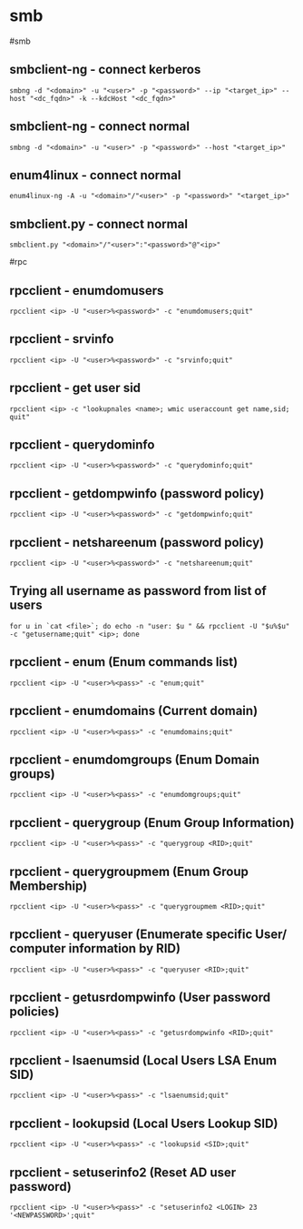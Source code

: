 # smb

#smb
## smbclient-ng - connect kerberos
```
smbng -d "<domain>" -u "<user>" -p "<password>" --ip "<target_ip>" --host "<dc_fqdn>" -k --kdcHost "<dc_fqdn>"
```

## smbclient-ng - connect normal
```
smbng -d "<domain>" -u "<user>" -p "<password>" --host "<target_ip>"
```

## enum4linux - connect normal
```
enum4linux-ng -A -u "<domain>"/"<user>" -p "<password>" "<target_ip>"
```

## smbclient.py - connect normal
```
smbclient.py "<domain>"/"<user>":"<password>"@"<ip>"
```

#rpc
## rpcclient - enumdomusers
```
rpcclient <ip> -U "<user>%<password>" -c "enumdomusers;quit"
```

## rpcclient - srvinfo
```
rpcclient <ip> -U "<user>%<password>" -c "srvinfo;quit"
```

## rpcclient - get user sid
```
rpcclient <ip> -c "lookupnales <name>; wmic useraccount get name,sid; quit"
```

## rpcclient - querydominfo
```
rpcclient <ip> -U "<user>%<password>" -c "querydominfo;quit"
```

## rpcclient - getdompwinfo  (password policy)
```
rpcclient <ip> -U "<user>%<password>" -c "getdompwinfo;quit"
```

## rpcclient - netshareenum  (password policy)
```
rpcclient <ip> -U "<user>%<password>" -c "netshareenum;quit"
```

## Trying all username as password from list of users
```
for u in `cat <file>`; do echo -n "user: $u " && rpcclient -U "$u%$u" -c "getusername;quit" <ip>; done
```

## rpcclient - enum (Enum commands list)
```
rpcclient <ip> -U "<user>%<pass>" -c "enum;quit"
```

## rpcclient - enumdomains (Current domain)
```
rpcclient <ip> -U "<user>%<pass>" -c "enumdomains;quit"
```

## rpcclient - enumdomgroups (Enum Domain groups)
```
rpcclient <ip> -U "<user>%<pass>" -c "enumdomgroups;quit"
```

## rpcclient - querygroup (Enum Group Information)
```
rpcclient <ip> -U "<user>%<pass>" -c "querygroup <RID>;quit"
```

## rpcclient - querygroupmem (Enum Group Membership)
```
rpcclient <ip> -U "<user>%<pass>" -c "querygroupmem <RID>;quit"
```

## rpcclient - queryuser (Enumerate specific User/ computer information by RID)
```
rpcclient <ip> -U "<user>%<pass>" -c "queryuser <RID>;quit"
```

## rpcclient - getusrdompwinfo (User password policies)
```
rpcclient <ip> -U "<user>%<pass>" -c "getusrdompwinfo <RID>;quit"
```

## rpcclient - lsaenumsid (Local Users LSA Enum SID)
```
rpcclient <ip> -U "<user>%<pass>" -c "lsaenumsid;quit"
```

## rpcclient - lookupsid (Local Users Lookup SID)
```
rpcclient <ip> -U "<user>%<pass>" -c "lookupsid <SID>;quit"
```

## rpcclient - setuserinfo2 (Reset AD user password)
```
rpcclient <ip> -U "<user>%<pass>" -c "setuserinfo2 <LOGIN> 23 '<NEWPASSWORD>';quit"
```


